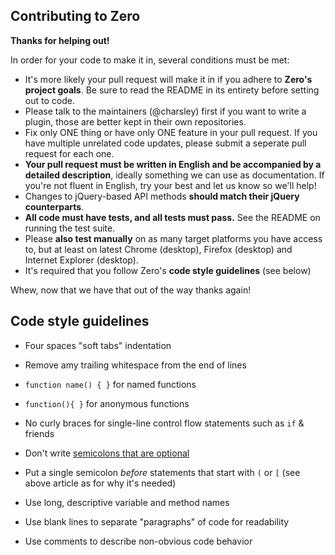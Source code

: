 ## Contributing to Zero

**Thanks for helping out!**

In order for your code to make it in, several conditions must be met:

* It's more likely your pull request will make it in if you adhere to **Zero's
  project goals**. Be sure to read the README in its entirety before setting out
  to code.
* Please talk to the maintainers (@charsley) first if you want
  to write a plugin, those are better kept in their own repositories.
* Fix only ONE thing or have only ONE feature in your pull request. If you have multiple unrelated code updates, please submit a seperate pull request for each one.
* **Your pull request must be written in English and be accompanied by a
  detailed description**, ideally something we can use as documentation.
  If you're not fluent in English, try your best and let us know so we'll help!
* Changes to jQuery-based API methods **should match their jQuery counterparts**.
* **All code must have tests, and all tests must pass.** See the README on running the test suite.
* Please **also test manually** on as many target platforms you have access to,
  but at least on latest Chrome (desktop), Firefox (desktop) and Internet Explorer (desktop).
* It's required that you follow Zero's **code style guidelines** (see below)

Whew, now that we have that out of the way thanks again!

## Code style guidelines

* Four spaces "soft tabs" indentation
* Remove amy trailing whitespace from the end of lines
* `function name() { }` for named functions
* `function(){ }` for anonymous functions
* No curly braces for single-line control flow statements such as `if` & friends
* Don't write [semicolons that are optional][optional]
* Put a single semicolon _before_ statements that start with `(` or `[`
  (see above article as for why it's needed)
* Use long, descriptive variable and method names
* Use blank lines to separate "paragraphs" of code for readability
* Use comments to describe non-obvious code behavior


  [optional]: http://mislav.uniqpath.com/2010/05/semicolons/
